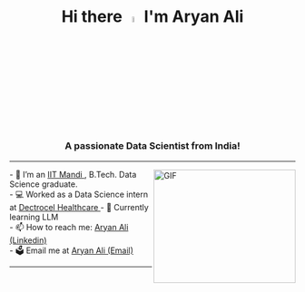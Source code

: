 <div align = "center"><h1> Hi there <a href="https://github.com/AryanA3735"><img src="https://media.giphy.com/media/hvRJCLFzcasrR4ia7z/giphy.gif" width="5%"></a> I'm Aryan Ali</h1></div>
<h3 align="center">A passionate Data Scientist from India!</h3>

<hr />
<img align="right" alt="GIF" src="https://raw.githubusercontent.com/mitul3737/mitul3737/main/mituls%20code.gif" width="250" height="200" />
- 🔭 I’m an <a href = "https://www.iitmandi.ac.in/">IIT Mandi </a>, B.Tech. Data Science graduate.<br>
- 💻 Worked as a Data Science intern at <a href = "https://dectrocel.com/index.php"> Dectrocel Healthcare  </a>
- 🌱 Currently learning LLM <br>
- 📫 How to reach me: <a href="https://www.linkedin.com/in/aryan-ali-593b14203/">Aryan Ali (Linkedin)</a><br>
- 🗳 Email me at <a href="aliaryan3735@gmail.com">Aryan Ali (Email)</a><br>
<hr />
